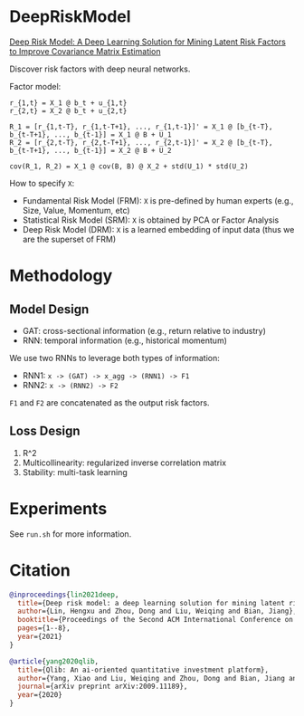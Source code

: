 # DeepRiskModel
[Deep Risk Model: A Deep Learning Solution for Mining Latent Risk Factors to Improve Covariance Matrix Estimation](https://arxiv.org/abs/2107.05201)

Discover risk factors with deep neural networks.

Factor model:

```
r_{1,t} = X_1 @ b_t + u_{1,t}
r_{2,t} = X_2 @ b_t + u_{2,t}

R_1 = [r_{1,t-T}, r_{1,t-T+1}, ..., r_{1,t-1}]' = X_1 @ [b_{t-T}, b_{t-T+1}, ..., b_{t-1}] = X_1 @ B + U_1
R_2 = [r_{2,t-T}, r_{2,t-T+1}, ..., r_{2,t-1}]' = X_2 @ [b_{t-T}, b_{t-T+1}, ..., b_{t-1}] = X_2 @ B + U_2

cov(R_1, R_2) = X_1 @ cov(B, B) @ X_2 + std(U_1) * std(U_2)
```

How to specify `X`:
- Fundamental Risk Model (FRM): `X` is pre-defined by human experts (e.g., Size, Value, Momentum, etc)
- Statistical Risk Model (SRM): `X` is obtained by PCA or Factor Analysis
- Deep Risk Model (DRM): `X` is a learned embedding of input data (thus we are the superset of FRM)


# Methodology

## Model Design

* GAT: cross-sectional information (e.g., return relative to industry)
* RNN: temporal information (e.g., historical momentum)

We use two RNNs to leverage both types of information:
* RNN1: `x -> (GAT) -> x_agg -> (RNN1) -> F1`
* RNN2: `x -> (RNN2) -> F2`

`F1` and `F2` are concatenated as the output risk factors.

## Loss Design

1. R^2
2. Multicollinearity: regularized inverse correlation matrix
3. Stability: multi-task learning

# Experiments

See `run.sh` for more information.

# Citation
```bibtex
@inproceedings{lin2021deep,
  title={Deep risk model: a deep learning solution for mining latent risk factors to improve covariance matrix estimation},
  author={Lin, Hengxu and Zhou, Dong and Liu, Weiqing and Bian, Jiang},
  booktitle={Proceedings of the Second ACM International Conference on AI in Finance},
  pages={1--8},
  year={2021}
}

@article{yang2020qlib,
  title={Qlib: An ai-oriented quantitative investment platform},
  author={Yang, Xiao and Liu, Weiqing and Zhou, Dong and Bian, Jiang and Liu, Tie-Yan},
  journal={arXiv preprint arXiv:2009.11189},
  year={2020}
}
```
